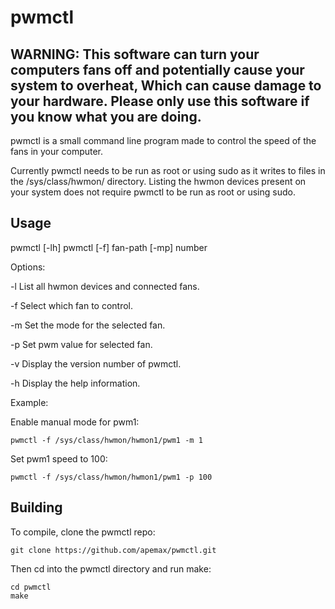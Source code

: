# pwmctl

## WARNING: This software can turn your computers fans off and potentially cause your system to overheat, Which can cause damage to your hardware. Please only use this software if you know what you are doing.

pwmctl is a small command line program made to control the speed of the fans in your computer.

Currently pwmctl needs to be run as root or using sudo as it writes to files in the /sys/class/hwmon/ directory. Listing the hwmon devices present on your system does not require pwmctl to be run as root or using sudo.

## Usage

pwmctl [-lh]
pwmctl [-f] fan-path [-mp] number

Options:

-l   List all hwmon devices and connected fans.

-f   Select which fan to control.

-m   Set the mode for the selected fan.

-p   Set pwm value for selected fan.

-v   Display the version number of pwmctl.

-h   Display the help information.

Example:

Enable manual mode for pwm1:

~~~
pwmctl -f /sys/class/hwmon/hwmon1/pwm1 -m 1
~~~

Set pwm1 speed to 100:

~~~
pwmctl -f /sys/class/hwmon/hwmon1/pwm1 -p 100
~~~


## Building

To compile, clone the pwmctl repo:

~~~
git clone https://github.com/apemax/pwmctl.git
~~~

Then cd into the pwmctl directory and run make:

~~~
cd pwmctl
make
~~~
